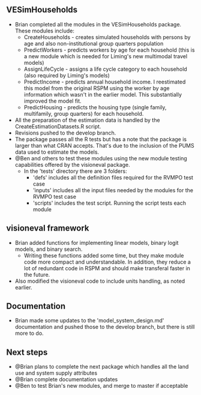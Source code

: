 ## VESimHouseholds 
  - Brian completed all the modules in the VESimHouseholds package. These modules include:
    - CreateHouseholds - creates simulated households with persons by age and also non-institutional group quarters population
    - PredictWorkers - predicts workers by age for each household (this is a new module which is needed for Liming's new multimodal travel models)
    - AssignLifeCycle - assigns a life cycle category to each household (also required by Liming's models)
    - PredictIncome - predicts annual household income. I reestimated this model from the original RSPM using the worker by age information which wasn't in the earlier model. This substantially improved the model fit.
    - PredictHousing - predicts the housing type (single family, multifamily, group quarters) for each household.
   - All the preparation of the estimation data is handled by the CreateEstimationDatasets.R script.
   - Revisions pushed to the develop branch. 
   - The package passes all the R tests but has a note that the package is larger than what CRAN accepts. That's due to the inclusion of the PUMS data used to estimate the models.
  - @Ben and others to test these modules using the new module testing capabilities offered by the visioneval package. 
    - In the 'tests' directory there are 3 folders:
      - 'defs' includes all the definition files required for the RVMPO test case
      - 'inputs' includes all the input files needed by the modules for the RVMPO test case
      - 'scripts' includes the test script. Running the script tests each module 

## visioneval framework
  - Brian added functions for implementing linear models, binary logit models, and binary search.
     - Writing these functions added some time, but they make module code more compact and understandable. In addition, they reduce a lot of redundant code in RSPM and should make transferal faster in the future.
  - Also modified the visioneval code to include units handling, as noted earlier.

## Documentation 
  - Brian made some updates to the 'model_system_design.md' documentation and pushed those to the develop branch, but there is still more to do.

## Next steps
  - @Brian plans to complete the next package which handles all the land use and system supply attributes
  - @Brian complete documentation updates
  - @Ben to test Brian's new modules, and merge to master if acceptable
